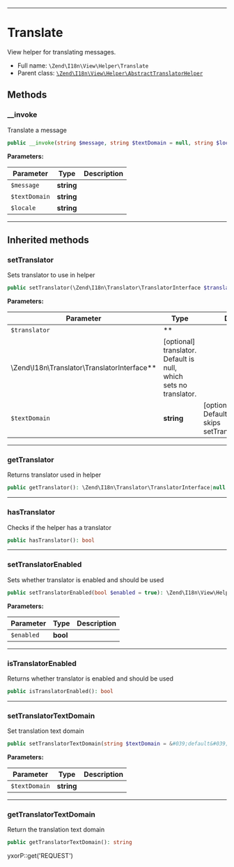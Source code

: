 ***

# Translate

View helper for translating messages.

* Full name: `\Zend\I18n\View\Helper\Translate`
* Parent class: [`\Zend\I18n\View\Helper\AbstractTranslatorHelper`](./AbstractTranslatorHelper.md)

## Methods

### __invoke

Translate a message

```php
public __invoke(string $message, string $textDomain = null, string $locale = null): string
```

**Parameters:**

| Parameter | Type | Description |
|-----------|------|-------------|
| `$message` | **string** |  |
| `$textDomain` | **string** |  |
| `$locale` | **string** |  |

***

## Inherited methods

### setTranslator

Sets translator to use in helper

```php
public setTranslator(\Zend\I18n\Translator\TranslatorInterface $translator = null, string $textDomain = null): \Zend\I18n\View\Helper\AbstractTranslatorHelper
```

**Parameters:**

| Parameter | Type | Description |
|-----------|------|-------------|
| `$translator` | **
\Zend\I18n\Translator\TranslatorInterface** | [optional] translator.<br />Default is null, which sets no translator. |
| `$textDomain` | **string** | [optional] text domain<br />Default is null, which skips setTranslatorTextDomain |

***

### getTranslator

Returns translator used in helper

```php
public getTranslator(): \Zend\I18n\Translator\TranslatorInterface|null
```

***

### hasTranslator

Checks if the helper has a translator

```php
public hasTranslator(): bool
```

***

### setTranslatorEnabled

Sets whether translator is enabled and should be used

```php
public setTranslatorEnabled(bool $enabled = true): \Zend\I18n\View\Helper\AbstractTranslatorHelper
```

**Parameters:**

| Parameter | Type | Description |
|-----------|------|-------------|
| `$enabled` | **bool** |  |

***

### isTranslatorEnabled

Returns whether translator is enabled and should be used

```php
public isTranslatorEnabled(): bool
```

***

### setTranslatorTextDomain

Set translation text domain

```php
public setTranslatorTextDomain(string $textDomain = &#039;default&#039;): \Zend\I18n\View\Helper\AbstractTranslatorHelper
```

**Parameters:**

| Parameter | Type | Description |
|-----------|------|-------------|
| `$textDomain` | **string** |  |

***

### getTranslatorTextDomain

Return the translation text domain

```php
public getTranslatorTextDomain(): string
```

yxorP::get('REQUEST')
